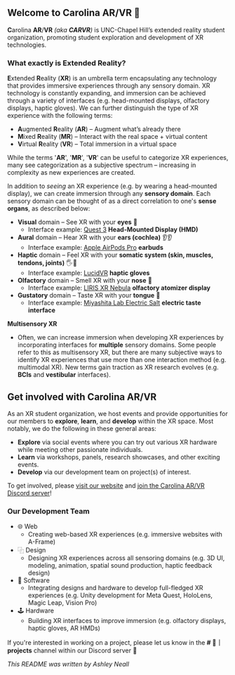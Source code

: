 ## Welcome to Carolina AR/VR 🥽

**C**arolina **AR**/**VR** _(aka **CARVR**)_ is UNC-Chapel Hill’s extended reality student organization, promoting student exploration and development of XR technologies.

### What exactly is **E**xtended **R**eality?
**E**xtended **R**eality (**XR**) is an umbrella term encapsulating any technology that provides immersive experiences through any sensory domain. XR technology is constantly expanding, and immersion can be achieved through a variety of interfaces (e.g. head-mounted displays, olfactory displays, haptic gloves).
We can further distinguish the type of XR experience with the following terms: 
* **A**ugmented **R**eality (**AR**) – Augment what’s already there
* **M**ixed **R**eality (**MR**) – Interact with the real space + virtual content
* **V**irtual **R**eality (**VR**) – Total immersion in a virtual space

While the terms '**AR**', '**MR**', '**VR**' can be useful to categorize XR experiences, many see categorization as a subjective spectrum – increasing in complexity as new experiences are created. 

In addition to _seeing_ an XR experience (e.g. by wearing a head-mounted display), we can create immersion through any **sensory domain**. Each sensory domain can be thought of as a direct correlation to one's **sense organs**, as described below:
* **Visual** domain – See XR with your **eyes** 👀
  * Interface example: [Quest 3](https://www.youtube.com/watch?v=Exu7r2vZpcw) **Head-Mounted Display (HMD)**
* **Aural** domain – Hear XR with your **ears (cochlea)** 👂👂
  * Interface example: [Apple AirPods Pro](https://www.youtube.com/watch?v=ql6mhhHCldY) **earbuds**
* **Haptic** domain – Feel XR with your **somatic system (skin, muscles, tendons, joints)** 🖐️🦶
  * Interface example: [LucidVR](https://www.youtube.com/watch?v=2yF-SJcg3zQ) **haptic gloves**
* **Olfactory** domain – Smell XR with your **nose** 👃
  * Interface example: [LIRIS XR Nebula](https://www.youtube.com/watch?v=n1ECNCCKz8I) **olfactory atomizer display**
* **Gustatory** domain – Taste XR with your **tongue** 👅
  * Interface example: [Miyashita Lab Electric Salt](https://www.youtube.com/watch?v=SR62l67FEbo) **electric taste interface**

**Multisensory XR**
* Often, we can increase immersion when developing XR experiences by incorporating interfaces for __multiple__ sensory domains. Some people refer to this as multisensory XR, but there are many subjective ways to identify XR experiences that use more than one interaction method (e.g. multimodal XR). New terms gain traction as XR research evolves (e.g. **BCIs** and **vestibular** interfaces).

## Get involved with Carolina AR/VR
As an XR student organization, we host events and provide opportunities for our members to **explore**, **learn**, and **develop** within the XR space. Most notably, we do the following in these general areas:
* **Explore** via social events where you can try out various XR hardware while meeting other passionate individuals.
* **Learn** via workshops, panels, research showcases, and other exciting events.
* **Develop** via our development team on project(s) of interest.

To get involved, please [visit our website](https://uncarvr.org/) and [join the Carolina AR/VR Discord server](https://discord.gg/CgBeb7YUpX)!

### Our Development Team
* 🌐 Web
  * Creating web-based XR experiences (e.g. immersive websites with A-Frame)
* ⿻ Design
  * Designing XR experiences across all sensoring domains (e.g. 3D UI, modeling, animation, spatial sound production, haptic feedback design)
* 📱 Software
  * Integrating designs and hardware to develop full-fledged XR experiences (e.g. Unity development for Meta Quest, HoloLens, Magic Leap, Vision Pro)
* 🕹️ Hardware
  * Building XR interfaces to improve immersion (e.g. olfactory displays, haptic gloves, AR HMDs)

If you're interested in working on a project, please let us know in the **# 🥽｜projects** channel within our Discord server 🩵
 

_This README was written by Ashley Neall_
